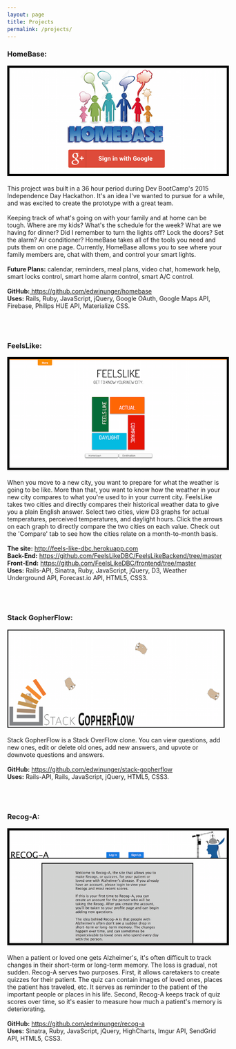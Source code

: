 ```yaml
---
layout: page
title: Projects
permalink: /projects/
---
```


<h3>HomeBase:</h3>
<center><img style="border:5px solid black" src="https://github.com/edwinunger/edwinunger.github.io/blob/master/images/homebase.png?raw=true"/></center>
<br>
This project was built in a 36 hour period during Dev BootCamp's 2015 Independence Day Hackathon. It's an idea I've wanted to pursue for a while, and was excited to create the prototype with a great team.
<br>
<br>
Keeping track of what's going on with your family and at home can be tough. Where are my kids? What's the schedule for the week? What are we having for dinner? Did I remember to turn the lights off? Lock the doors? Set the alarm? Air conditioner? HomeBase takes all of the tools you need and puts them on one page. Currently, HomeBase allows you to see where your family members are, chat with them, and control your smart lights.
<br>
<br>
<strong>Future Plans:</strong> calendar, reminders, meal plans, video chat, homework help, smart locks control, smart home alarm control, smart A/C control.
<br>
<br>
<strong>GitHub:</strong><a href="https://github.com/edwinunger/homebase"> https://github.com/edwinunger/homebase</a>
<br>
<strong>Uses:</strong> Rails, Ruby, JavaScript, jQuery, Google OAuth, Google Maps API, Firebase, Philips HUE API, Materialize CSS.
<br>
<br>
<br>
<br>
<h3>FeelsLike:</h3>
<center><img style="border:5px solid black" src="https://github.com/edwinunger/edwinunger.github.io/blob/master/images/feels-like.png?raw=true"/></center>
<br>
When you move to a new city, you want to prepare for what the weather is going to be like. More than that, you want to know how the weather in your new city compares to what you're used to in your current city. FeelsLike takes two cities and directly compares their historical weather data to give you a plain English answer. Select two cities, view D3 graphs for actual temperatures, perceived temperatures, and daylight hours. Click the arrows on each graph to directly compare the two cities on each value. Check out the 'Compare' tab to see how the cities relate on a month-to-month basis.
<br>
<br>
<strong>The site:</strong> <a href="http://feels-like-dbc.herokuapp.com">http://feels-like-dbc.herokuapp.com</a>
<br>
<strong>Back-End:</strong> <a href="https://github.com/FeelsLikeDBC/FeelsLikeBackend/tree/master">https://github.com/FeelsLikeDBC/FeelsLikeBackend/tree/master</a>
<br>
<strong>Front-End:</strong> <a href="https://github.com/FeelsLikeDBC/frontend/tree/master">https://github.com/FeelsLikeDBC/frontend/tree/master</a>
<br>
<strong>Uses:</strong> Rails-API, Sinatra, Ruby, JavaScript, jQuery, D3, Weather Underground API, Forecast.io API, HTML5, CSS3.
<br>
<br>
<br>
<br>
<h3>Stack GopherFlow:</h3>
<center><img src="https://github.com/edwinunger/edwinunger.github.io/blob/master/images/stack-gopherflow.png?raw=true"/></center>
<br>
Stack GopherFlow is a Stack OverFlow clone. You can view questions, add new ones, edit or delete old ones, add new answers, and upvote or downvote questions and answers.
<br>
<br>
<strong>GitHub:</strong> <a href="https://github.com/edwinunger/stack-gopherflow">https://github.com/edwinunger/stack-gopherflow</a>
<br>
<strong>Uses:</strong> Rails-API, Rails, JavaScript, jQuery, HTML5, CSS3.
<br>
<br>
<br>
<br>
<h3>Recog-A:</h3>
<center><img style="border: 5px solid black" src="https://github.com/edwinunger/edwinunger.github.io/blob/master/images/recog-a.png?raw=true"/></center>
<br>
When a patient or loved one gets Alzheimer's, it's often difficult to track changes in their short-term or long-term memory. The loss is gradual, not sudden. Recog-A serves two purposes. First, it allows caretakers to create quizzes for their patient. The quiz can contain images of loved ones, places the patient has traveled, etc. It serves as reminder to the patient of the important people or places in his life. Second, Recog-A keeps track of quiz scores over time, so it's easier to measure how much a patient's memory is deteriorating.
<br>
<br>
<strong>GitHub:</strong> <a href="https://github.com/edwinunger/recog-a">https://github.com/edwinunger/recog-a</a>
<br>
<strong>Uses:</strong> Sinatra, Ruby, JavaScript, jQuery, HighCharts, Imgur API, SendGrid API, HTML5, CSS3.